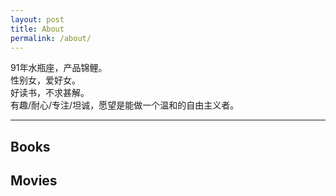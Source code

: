```yaml
---
layout: post
title: About
permalink: /about/
---
```


91年水瓶座，产品锦鲤。<br>
性别女，爱好女。<br>
好读书，不求甚解。<br>
有趣/耐心/专注/坦诚，愿望是能做一个温和的自由主义者。


----------------


<style>img{border:1px #eaeaea solid;padding: 2px;width: 100%;height: 150px;}</style>


## Books

<script type="text/javascript" src="http://www.douban.com/service/badge/ya45010424/?selection=latest&amp;picsize=small&amp;hideself=on&amp;show=collection&amp;n=12&amp;hidelogo=on&amp;cat=book&amp;columns=6"></script>


## Movies

<script type="text/javascript" src="http://www.douban.com/service/badge/ya45010424/?selection=latest&amp;picsize=small&amp;hideself=on&amp;show=collection&amp;n=12&amp;hidelogo=on&amp;cat=movie%7Cbook&amp;columns=6"></script>